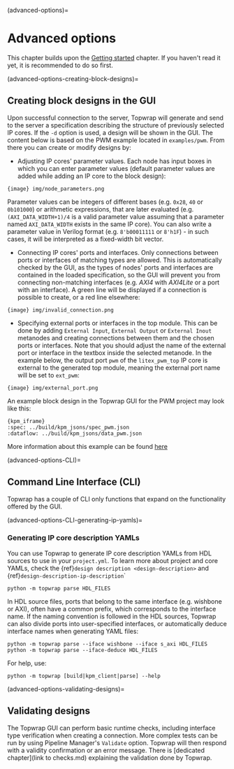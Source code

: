 (advanced-options)=
# Advanced options

This chapter builds upon the [Getting started](getting_started.md) chapter. If you haven't read it yet, it is recommended to do so first.

(advanced-options-creating-block-designs)=
## Creating block designs in the GUI

Upon successful connection to the server, Topwrap will generate and send to the server a specification describing the structure of previously selected IP cores. If the `-d` option is used, a design will be shown in the GUI. The content below is based on the PWM example located in `examples/pwm`. From there you can create or modify designs by:

* Adjusting IP cores' parameter values. Each node has input boxes in which you can enter parameter values (default parameter values are added while adding an IP core to the block design):

```
{image} img/node_parameters.png
```

Parameter values can be integers of different bases (e.g. `0x28`, `40` or `0b101000`) or arithmetic expressions, that are later evaluated (e.g. `(AXI_DATA_WIDTH+1)/4` is a valid parameter value assuming that a parameter named `AXI_DATA_WIDTH` exists in the same IP core). You can also write a parameter value in Verilog format (e.g. `8'b00011111` or `8'h1F`) - in such cases, it will be interpreted as a fixed-width bit vector.

* Connecting IP cores' ports and interfaces. Only connections between ports or interfaces of matching types are allowed. This is automatically checked by the GUI, as the types of nodes' ports and interfaces are contained in the loaded specification, so the GUI will prevent you from connecting non-matching interfaces (e.g. *AXI4* with *AXI4Lite* or a port with an interface). A green line will be displayed if a connection is possible to create, or a red line elsewhere:

```
{image} img/invalid_connection.png
```

* Specifying external ports or interfaces in the top module. This can be done by adding `External Input`, `External Output` or `External Inout` metanodes and creating connections between them and the chosen ports or interfaces. Note that you should adjust the name of the external port or interface in the textbox inside the selected metanode. In the example below, the output port `pwm` of the `litex_pwm_top` IP core is external to the generated top module, meaning the external port name will be set to `ext_pwm`:

```
{image} img/external_port.png
```

An example block design in the Topwrap GUI for the PWM project may look like this:

```
{kpm_iframe}
:spec: ../build/kpm_jsons/spec_pwm.json
:dataflow: ../build/kpm_jsons/data_pwm.json
```

More information about this example can be found [here](https://antmicro.github.io/topwrap/examples.html#pwm)

(advanced-options-CLI)=
## Command Line Interface (CLI)

Topwrap has a couple of CLI only functions that expand on the functionality offered by the GUI.

(advanced-options-CLI-generating-ip-yamls)=
### Generating IP core description YAMLs

You can use Topwrap to generate IP core description YAMLs from HDL sources to use in your `project.yml`.
To learn more about project and core YAMLs, check the {ref}`design description <design-description>` and {ref}`design-description-ip-description`<design-description-ip-description>`

```
python -m topwrap parse HDL_FILES
```

In HDL source files, ports that belong to the same interface (e.g. wishbone or AXI),
often have a common prefix, which corresponds to the interface name. If the naming
convention is followed in the HDL sources, Topwrap can also divide ports into user-specified
interfaces, or automatically deduce interface names when generating YAML files:

```
python -m topwrap parse --iface wishbone --iface s_axi HDL_FILES
python -m topwrap parse --iface-deduce HDL_FILES
```

For help, use:

```
python -m topwrap [build|kpm_client|parse] --help
```

(advanced-options-validating-designs)=
## Validating designs

The Topwrap GUI can perform basic runtime checks, including interface type verification when creating a connection. More complex tests can be run by using Pipeline Manager's `Validate` option. Topwrap will then respond with a validity confirmation or an error message. There is [dedicated chapter](link to checks.md) explaining the validation done by Topwrap.
